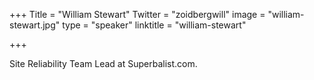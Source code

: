 +++
Title = "William Stewart"
Twitter = "zoidbergwill"
image = "william-stewart.jpg"
type = "speaker"
linktitle = "william-stewart"

+++

Site Reliability Team Lead at Superbalist.com.
